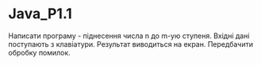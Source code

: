# Java_P1.1
Написати програму - піднесення числа n до m-ую ступеня. Вхідні дані поступають з клавіатури. Результат виводиться на екран. Передбачити обробку помилок.
